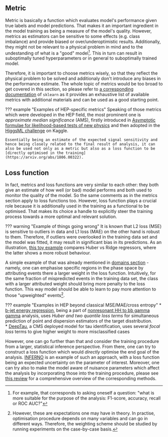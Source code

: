 ## Metric

Metric is basically a function which evaluates model's performance given true labels and model predictions. That makes it an important ingredient in the model training as being a measure of the model's quality. However, metrics as estimators can be sensitive to some effects (e.g. class imbalance) and provide biased or over/underoptimistic results. Additionally, they might not be relevant to a physical problem in mind and to the undestanding of what is a "good" model[^1]. This in turn can result in suboptimally tuned hyperparameters or in general to suboptimally trained model.

Therefore, it is important to choose metrics wisely, so that they reflect the physical problem to be solved and additionaly don't introduce any biases in the performance estimate. The whole topic of metrics would be too broad to get covered in this section, so please refer to [a corresponding documentation](https://scikit-learn.org/stable/modules/model_evaluation.html) of `sklearn` as it provides an exhaustive list of available metrics with additional materials and can be used as a good starting point.  

??? example "Examples of HEP-specific metrics"
    Speaking of those metrics which were developed in the HEP field, the most prominent one is _approximate median significance_ (AMS), firstly introduced in [Asymptotic formulae for likelihood-based tests of new physics](https://arxiv.org/abs/1007.1727) and then adopted in the [HiggsML challenge](https://www.kaggle.com/c/higgs-boson) on Kaggle.

    Essentially being an estimate of the expected signal sensitivity and hence being closely related to the final result of analysis, it can also be used not only as a metric but also as a loss function to be [directly optimised in the training](https://arxiv.org/abs/1806.00322).

## Loss function

In fact, metrics and loss functions are very similar to each other: they both give an estimate of how well (or bad) model performs and both used to monitor the quality of the model. So the same comments as in the metrics section apply to loss functions too. However, loss function plays a crucial role because it is additionally used in the training as a functional to be optimised. That makes its choice a handle to explicitly steer the training process towards a more optimal and relevant solution.

??? warning "Example of things going wrong"
    It is known that L2 loss (MSE) is sensitive to outliers in data and L1 loss (MAE) on the other hand is robust to them. Therefore, if outliers were overlooked in the training data set and the model was fitted, it may result in significant bias in its predictions. As an illustration, [this toy example](https://scikit-learn.org/stable/auto_examples/linear_model/plot_huber_vs_ridge.html) compares Huber vs Ridge regressors, where the latter shows a more robust behaviour.

A simple example of that was already mentioned in [domains section](domains.md) - namely, one can emphasise specific regions in the phase space by attributing events there a larger weight in the loss function. Intuitively, for the same fraction of mispredicted events in the training data set, the class with a larger attributed weight should bring more penalty to the loss function. This way model should be able to learn to pay more attention to those "upweighted" events[^2].

??? example "Examples in HEP beyond classical MSE/MAE/cross entropy"
    * [b-jet energy regression](https://arxiv.org/abs/1912.06046), being a part of [nonresonant HH to bb gamma gamma](https://arxiv.org/abs/2011.12373) analysis, uses _Huber and two quantile loss terms_ for simultaneous prediction of point and dispersion estimators of the target disstribution.  
    * [DeepTau](https://cms.cern.ch/iCMS/analysisadmin/cadilines?line=TAU-20-001&tp=an&id=2333&ancode=TAU-20-001), a CMS deployed model for tau identification, uses several _focal loss_ terms to give higher weight to more misclassified cases

However, one can go further than that and consider the training procedure from a larger, statistical inference perspective. From there, one can try to construct a loss function which would _directly_ optimise the end goal of the analysis. [INFERNO](https://github.com/GilesStrong/pytorch_inferno) is an example of such an approach, with a loss function being an expected uncertainty on the parameter of interest. Moreover, one can try also to make the model aware of nuisance parameters which affect the analysis by incorporating those into the training procedure, please see [this review](https://arxiv.org/abs/2007.09121) for a comprehensive overview of the corresponding methods.    

[^1]: For example, that corresponds to asking oneself a question: "what is more suitable for the purpose of the analysis: F1-score, accuracy, recall or ROC AUC?"
[^2]: However, these are expectations one may have in theory. In practise, optimisation procedure depends on many variables and can go in different ways. Therefore, the weighting scheme should be studied by running experiments on the case-by-case basis.
